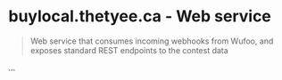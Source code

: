 # buylocal.thetyee.ca - Web service

> Web service that consumes incoming webhooks from Wufoo, and exposes standard REST endpoints to the contest data

...
